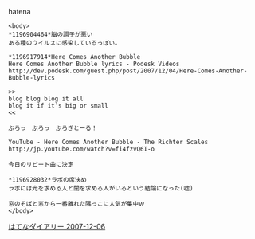 
hatena

```
<body>
*1196904464*脳の調子が悪い
ある種のウイルスに感染しているっぽい。

*1196917914*Here Comes Another Bubble
Here Comes Another Bubble lyrics - Podesk Videos
http://dev.podesk.com/guest.php/post/2007/12/04/Here-Comes-Another-Bubble-lyrics

>>
blog blog blog it all
blog it if it’s big or small
<<

ぶろっ　ぶろっ　ぶろぎとーる！

YouTube - Here Comes Another Bubble - The Richter Scales
http://jp.youtube.com/watch?v=fi4fzvQ6I-o

今日のリピート曲に決定

*1196928032*ラボの席決め
ラボには光を求める人と闇を求める人がいるという結論になった(嘘)

窓のそばと窓から一番離れた隅っこに人気が集中ｗ
</body>
```


[はてなダイアリー 2007-12-06](https://nishiohirokazu.hatenadiary.org/archive/2007/12/06)